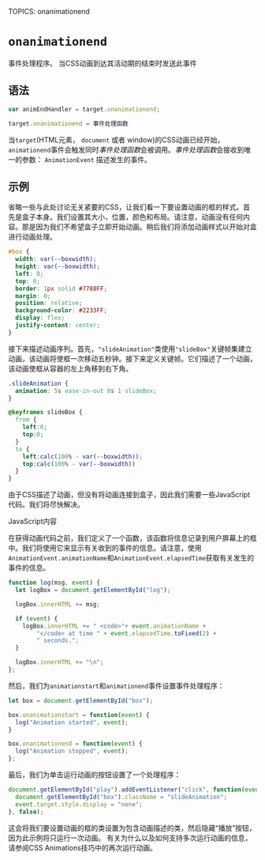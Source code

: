 TOPICS: onanimationend

# `onanimationend`

事件处理程序。 当CSS动画到达其活动期的结束时发送此事件

## 语法

```javascript
var animEndHandler = target.onanimationend;

target.onanimationend = 事件处理函数
```

当`target`(HTML元素， `document` 或者 window)的CSS动画已经开始，`animationend`事件会触发同时*事件处理函数*会被调用。*事件处理函数*会接收到唯一的参数：
`AnimationEvent` 描述发生的事件。

## 示例

省略一些与此处讨论无关紧要的CSS，让我们看一下要设置动画的框的样式。首先是盒子本身。我们设置其大小，位置，颜色和布局。请注意，动画没有任何内容。那是因为我们不希望盒子立即开始动画。稍后我们将添加动画样式以开始对盒进行动画处理。

```css
#box {
  width: var(--boxwidth);
  height: var(--boxwidth);
  left: 0;
  top: 0;
  border: 1px solid #7788FF;
  margin: 0;
  position: relative;
  background-color: #2233FF;
  display: flex;
  justify-content: center;
}
```

接下来描述动画序列。首先，`"slideAnimation"`类使用`"slideBox"`关键帧集建立动画，该动画将使框一次移动五秒钟。接下来定义关键帧。它们描述了一个动画，该动画使框从容器的左上角移到右下角。

```css
.slideAnimation {
  animation: 5s ease-in-out 0s 1 slideBox;
}

@keyframes slideBox {
  from {
    left:0;
    top:0;
  }
  to {
    left:calc(100% - var(--boxwidth));
    top:calc(100% - var(--boxwidth))
  }
}
```

由于CSS描述了动画，但没有将动画连接到盒子，因此我们需要一些JavaScript代码。我们将尽快解决。

JavaScript内容

在获得动画代码之前，我们定义了一个函数，该函数将信息记录到用户屏幕上的框中。我们将使用它来显示有关收到的事件的信息。请注意，使用`AnimationEvent.animationName`和`AnimationEvent.elapsedTime`获取有关发生的事件的信息。

```javascript
function log(msg, event) {
  let logBox = document.getElementById("log");

  logBox.innerHTML += msg;

  if (event) {
    logBox.innerHTML += " <code>"+ event.animationName +
        "</code> at time " + event.elapsedTime.toFixed(2) +
        " seconds.";
  }

  logBox.innerHTML += "\n";
};
```

然后，我们为`animationstart`和`animationend`事件设置事件处理程序：

```javascript
let box = document.getElementById("box");

box.onanimationstart = function(event) {
  log("Animation started", event);
}

box.onanimationend = function(event) {
  log("Animation stopped", event);
};
```

最后，我们为单击运行动画的按钮设置了一个处理程序：

```javascript
document.getElementById("play").addEventListener("click", function(event) {
  document.getElementById("box").className = "slideAnimation";
  event.target.style.display = "none";
}, false);
```

这会将我们要设置动画的框的类设置为包含动画描述的类，然后隐藏“播放”按钮，因为此示例将只运行一次动画。 有关为什么以及如何支持多次运行动画的信息，请参阅CSS Animations技巧中的再次运行动画。
